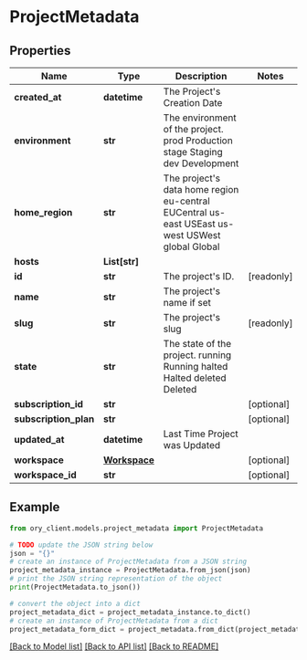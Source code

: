 # ProjectMetadata


## Properties

Name | Type | Description | Notes
------------ | ------------- | ------------- | -------------
**created_at** | **datetime** | The Project&#39;s Creation Date | 
**environment** | **str** | The environment of the project. prod Production stage Staging dev Development | 
**home_region** | **str** | The project&#39;s data home region eu-central EUCentral us-east USEast us-west USWest global Global | 
**hosts** | **List[str]** |  | 
**id** | **str** | The project&#39;s ID. | [readonly] 
**name** | **str** | The project&#39;s name if set | 
**slug** | **str** | The project&#39;s slug | [readonly] 
**state** | **str** | The state of the project. running Running halted Halted deleted Deleted | 
**subscription_id** | **str** |  | [optional] 
**subscription_plan** | **str** |  | [optional] 
**updated_at** | **datetime** | Last Time Project was Updated | 
**workspace** | [**Workspace**](Workspace.md) |  | [optional] 
**workspace_id** | **str** |  | [optional] 

## Example

```python
from ory_client.models.project_metadata import ProjectMetadata

# TODO update the JSON string below
json = "{}"
# create an instance of ProjectMetadata from a JSON string
project_metadata_instance = ProjectMetadata.from_json(json)
# print the JSON string representation of the object
print(ProjectMetadata.to_json())

# convert the object into a dict
project_metadata_dict = project_metadata_instance.to_dict()
# create an instance of ProjectMetadata from a dict
project_metadata_form_dict = project_metadata.from_dict(project_metadata_dict)
```
[[Back to Model list]](../README.md#documentation-for-models) [[Back to API list]](../README.md#documentation-for-api-endpoints) [[Back to README]](../README.md)


